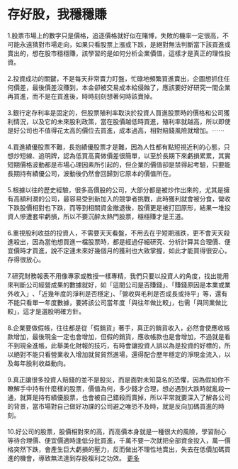 # 存好股，我穩穩賺


<div id="id_590ea04e8a6732f08022334" class="text_exposed_root"><span>1.股票市場上的數字只是價格，追逐價格就好似在賭博，</span><wbr><span class="word_break"></span><span>失敗的機率一定很高，不可能永遠猜對市場走向，如果只看</span><wbr><span class="word_break"></span><span>股票上漲或下跌，是絕對無法判斷當下該買進或賣出的，想</span><wbr><span class="word_break"></span><span>在股市穩穩賺，該學習的是如何分析企業價值，這樣才是真</span><wbr><span class="word_break"></span>正的理性投資。<br> <br><span> 2.投資成功的關鍵，不是每天非常賣力盯盤，忙碌地頻繁</span><wbr><span class="word_break"></span><span>買進賣出，企圖想抓住任何價差，最後價差沒賺到，本金卻</span><wbr><span class="word_break"></span><span>被交易成本給侵蝕了，應該要好好研究一間企業再買進，而</span><wbr><span class="word_break"></span>不是在買進後，時時刻刻想著何時該賣掉。<br> <br><span> 3.銀行定存利率是固定的，但股票殖利率取決於投資人買</span><wbr><span class="word_break"></span><span>進股票時的價格和公司獲利情況，以及它的未來股利政策，</span><wbr><span class="word_break"></span><span>當在股價越低時買進，殖利率就越高，所以即使是好公司也</span><wbr><span class="word_break"></span><span>不值得花太高的價位去買進，成本過高，相對賠錢風險就增</span><wbr><span class="word_break"></span>加。<span class="text_exposed_hide">⋯⋯</span><span class="text_exposed_show"><br> <br><span> 4.買進績優股票不難，長抱績優股票才是難，因為人性都</span><wbr><span class="word_break"></span><span>有點短視近利的心態，只想炒短線、追明牌，認為低買高賣</span><wbr><span class="word_break"></span><span>做價差很簡單，以至於長期下來虧損累累，其實短期價格波</span><wbr><span class="word_break"></span><span>動都是市場心理因素所引起的，但企業的價值卻是禁得起考</span><wbr><span class="word_break"></span><span>驗，只要能長期持有績優公司，波動後仍然會回歸到它原本</span><wbr><span class="word_break"></span>的價值所在。<br> <br><span> 5.根據以往的歷史經驗，很多高價股的公司，大部分都是</span><wbr><span class="word_break"></span><span>被炒作出來的，尤其是擁有高額利潤的公司，最容易受到新</span><wbr><span class="word_break"></span><span>加入的競爭者挑戰，此時獲利就會被分食，營收下跌股價相</span><wbr><span class="word_break"></span><span>對也下跌，而等到相關資金撤退後，股價更是被打回原形，</span><wbr><span class="word_break"></span><span>結果一堆投資人慘遭套牢虧損，所以不要沉醉太熱門股票，</span><wbr><span class="word_break"></span>穩穩賺才是王道。<br> <br><span> 6.重視股利收益的投資人，不需要天天看盤，不用去在乎</span><wbr><span class="word_break"></span><span>短期漲跌，更不會天天殺進殺出，因為當他想買進一檔股票</span><wbr><span class="word_break"></span><span>時，都是經過仔細研究、分析計算其合理價、便宜價時才買</span><wbr><span class="word_break"></span><span>進，說不定連未來好幾個月的獲利也大致掌握，如此才能買</span><wbr><span class="word_break"></span>得很安心，存得很放心。<br> <br><span> 7.研究財務報表不用像專家或教授一樣專精，我們只要以</span><wbr><span class="word_break"></span><span>投資人的角度，找出能用來判斷公司經營成果的數據就好，</span><wbr><span class="word_break"></span><span>如「這間公司是否賺錢」、「賺錢原因是本業或業外收入」</span><wbr><span class="word_break"></span><span>、「近幾年度的淨利是否穩定」、「營收與毛利是否成長或</span><wbr><span class="word_break"></span><span>持平」等，還有不能只看單一年度數據，要將該公司當年度</span><wbr><span class="word_break"></span><span>「與往年做比較」，也需「與同業做比較」，這才是選股明</span><wbr><span class="word_break"></span>確方針。<br> <br><span> 8.企業要做假帳，往往都是從「假銷貨」著手，真正的銷</span><wbr><span class="word_break"></span><span>貨收入，必然會使應收帳款增加，最後現金一定也會增加，</span><wbr><span class="word_break"></span><span>但假的銷貨，應收帳款也是會增加，不過就是看不到現金進</span><wbr><span class="word_break"></span><span>帳，此舉美化財報的技巧，有時會讓投資人誤以為是投資的</span><wbr><span class="word_break"></span><span>好標的，所以絕對不能只看營業收入增加就貿貿然進場，還</span><wbr><span class="word_break"></span>得配合歷年穩定的淨現金流入，以及每年股利收益動向。<br> <br><span> 9.真正讓很多投資人賠錢的並不是股災，而是面對未知莫</span><wbr><span class="word_break"></span><span>名的恐懼，因為假如你不瞭解手中持有什麼樣的股票，價值</span><wbr><span class="word_break"></span><span>為何，多少錢才合理，想必遇到大跌時就亂殺一通，就算是</span><wbr><span class="word_break"></span><span>持有績優股票，也會被自己錯殺而賣掉，所以平常就要深入</span><wbr><span class="word_break"></span><span>了解各公司的背景，當市場對自己做好功課的公司避之唯恐</span><wbr><span class="word_break"></span>不及時，就是反向加碼買進的時刻。<br> <br><span> 10.好公司的股票，股價相對來的高，而高價本身就是一</span><wbr><span class="word_break"></span><span>種很大的風險，學習耐心等待合理價、便宜價適時逢低分批</span><wbr><span class="word_break"></span><span>買進，千萬不要一次就把全部資金投入，萬一價格突然下跌</span><wbr><span class="word_break"></span><span>，會產生巨大虧損的壓力，反而做出不理性地賣出，失去在</span><wbr><span class="word_break"></span>低價加碼買進的機會，導致無法達到存股複利之功效。</span><span class="text_exposed_hide"> <span class="text_exposed_link"><a class="see_more_link" data-interaction-root-id="_24_q" onclick="var func = function(e) { e.preventDefault(); }; var parent = Parent.byClass(this, &quot;text_exposed_root&quot;); if (parent &amp;&amp; parent.getAttribute(&quot;id&quot;) == &quot;id_590ea04e8a6732f08022334&quot;) { CSS.addClass(parent, &quot;text_exposed&quot;); Arbiter.inform(&quot;reflow&quot;); }; func(event); " href="#" data-ft="{&quot;tn&quot;:&quot;e&quot;}" role="button"><span class="see_more_link_inner">更多</span></a></span></span></div>